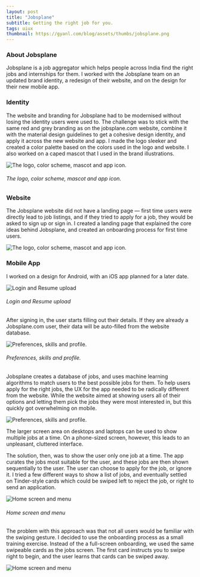 ```yaml
---
layout: post
title: "Jobsplane"
subtitle: Getting the right job for you.
tags: uiux
thumbnail: https://gyanl.com/blog/assets/thumbs/jobsplane.png
---
```


### About Jobsplane
Jobsplane is a job aggregator which helps people across India find the right jobs and internships for them. I worked with the Jobsplane team on an updated brand identity, a redesign of their website, and on the design for their new mobile app.

### Identity
The website and branding for Jobsplane had to be modernised without losing the identity users were used to. The challenge was to stick with the same red and grey branding as on the jobsplane.com website, combine it with the material design guidelines to get a cohesive design identity, and apply it across the new website and app. I made the logo sleeker and created a color palette based on the colors used in the logo and website. I also worked on a caped mascot that I used in the brand illustrations.

![The logo, color scheme, mascot and app icon.](https://gyanl.com/blog/assets/jobsplane-logo.png)
###### The logo, color scheme, mascot and app icon.

### Website
The Jobsplane website did not have a landing page — first time users were directly lead to job listings, and if they tried to apply for a job, they would be asked to sign up or sign in. I created a landing page that explained the core ideas behind Jobsplane, and created an onboarding process for first time users.

![The logo, color scheme, mascot and app icon.](https://gyanl.com/blog/assets/jobsplane-webpage.png)

### Mobile App
I worked on a design for Android, with an iOS app planned for a later date.

![Login and Resume upload](https://gyanl.com/blog/assets/jobsplane-app1.png)
###### Login and Resume upload

After signing in, the user starts filling out their details. If they are already a Jobsplane.com user, their data will be auto-filled from the website database.

![Preferences, skills and profile.](https://gyanl.com/blog/assets/jobsplane-app2.png)
###### Preferences, skills and profile.

Jobsplane creates a database of jobs, and uses machine learning algorithms to match users to the best possible jobs for them. To help users apply for the right jobs, the UX for the app needed to be radically different from the website. While the website aimed at showing users all of their options and letting them pick the jobs they were most interested in, but this quickly got overwhelming on mobile.

![Preferences, skills and profile.](https://gyanl.com/blog/assets/jobsplane-webmob.png)

The larger screen area on desktops and laptops can be used to show multiple jobs at a time. On a phone-sized screen, however, this leads to an unpleasant, cluttered interface.

The solution, then, was to show the user only one job at a time. The app curates the jobs most suitable for the user, and these jobs are then shown sequentially to the user. The user can choose to apply for the job, or ignore it. I tried a few different ways to show a list of jobs, and eventually settled on Tinder-style cards which could be swiped left to reject the job, or right to send an application.

![Home screen and menu](https://gyanl.com/blog/assets/jobsplane-app3.png)
###### Home screen and menu

The problem with this approach was that not all users would be familiar with the swiping gesture. I decided to use the onboarding process as a small training exercise. Instead of the a full-screen onboarding, we used the same swipeable cards as the jobs screen. The first card instructs you to swipe right to begin, and the user learns that cards can be swiped away.

![Home screen and menu](https://gyanl.com/blog/assets/jobsplane-app0.png)
